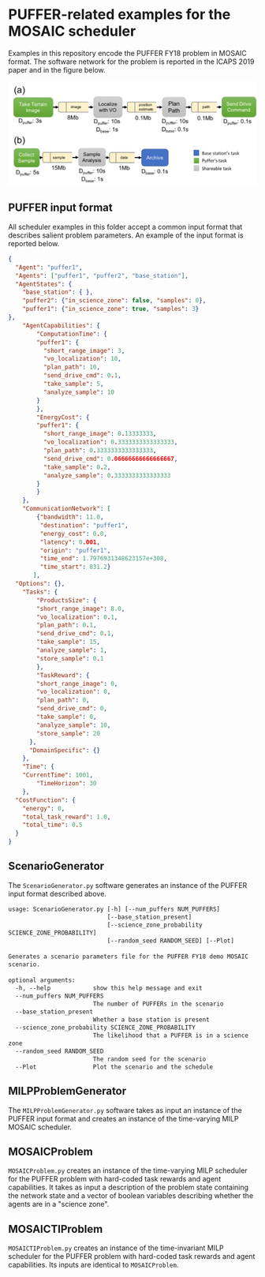 # PUFFER-related examples for the MOSAIC scheduler

Examples in this repository encode the PUFFER FY18 problem in MOSAIC format. The software network for the problem is reported in the ICAPS 2019 paper and in the figure below.

![The PUFFER FY18 demo software network](images/scenario_task_network.png)

## PUFFER input format

All scheduler examples in this folder accept a common input format that describes salient problem parameters. An example of the input format is reported below.

```json
{
  "Agent": "puffer1",
  "Agents": ["puffer1", "puffer2", "base_station"],
  "AgentStates": {
    "base_station": { },
    "puffer2": {"in_science_zone": false, "samples": 0},
    "puffer1": {"in_science_zone": true, "samples": 3}
},
	"AgentCapabilities": {
	  	"ComputationTime": {
        "puffer1": {
          "short_range_image": 3,
          "vo_localization": 10,
          "plan_path": 10,
          "send_drive_cmd": 0.1,
          "take_sample": 5,
          "analyze_sample": 10
        }
	   	},
	  	"EnergyCost": {
        "puffer1": {
          "short_range_image": 0.13333333,
          "vo_localization": 0.3333333333333333,
          "plan_path": 0.3333333333333333,
          "send_drive_cmd": 0.06666666666666667,
          "take_sample": 0.2,
          "analyze_sample": 0.3333333333333333
        }
	    }
	},
	"CommunicationNetwork": [
		{"bandwidth": 11.0,
	     "destination": "puffer1",
	     "energy_cost": 0.0,
	     "latency": 0.001,
	     "origin": "puffer1",
	     "time_end": 1.7976931348623157e+308,
	     "time_start": 831.2}
	   ],
  "Options": {}, 
	"Tasks": {
	    "ProductsSize": { 
        "short_range_image": 8.0,
        "vo_localization": 0.1,
        "plan_path": 0.1,
        "send_drive_cmd": 0.1,
        "take_sample": 15,
        "analyze_sample": 1,
        "store_sample": 0.1
	    },
	    "TaskReward": {
        "short_range_image": 0,
        "vo_localization": 0,
        "plan_path": 0,
        "send_drive_cmd": 0,
        "take_sample": 0,
        "analyze_sample": 10,
        "store_sample": 20
      },
      "DomainSpecific": {}
	},
	"Time": {
    "CurrentTime": 1001,
		"TimeHorizon": 30
	},
  "CostFunction": {
    "energy": 0,
    "total_task_reward": 1.0,
    "total_time": 0.5
  }
}
```

## ScenarioGenerator

The `ScenarioGenerator.py` software generates an instance of the PUFFER input format described above.
```
usage: ScenarioGenerator.py [-h] [--num_puffers NUM_PUFFERS]
                            [--base_station_present]
                            [--science_zone_probability SCIENCE_ZONE_PROBABILITY]
                            [--random_seed RANDOM_SEED] [--Plot]

Generates a scenario parameters file for the PUFFER FY18 demo MOSAIC scenario.

optional arguments:
  -h, --help            show this help message and exit
  --num_puffers NUM_PUFFERS
                        The number of PUFFERs in the scenario
  --base_station_present
                        Whether a base station is present
  --science_zone_probability SCIENCE_ZONE_PROBABILITY
                        The likelihood that a PUFFER is in a science zone
  --random_seed RANDOM_SEED
                        The random seed for the scenario
  --Plot                Plot the scenario and the schedule
  ```

## MILPProblemGenerator

The `MILPProblemGenerator.py` software takes as input an instance of the PUFFER input format and creates an instance of the time-varying MILP MOSAIC scheduler.

## MOSAICProblem

`MOSAICProblem.py` creates an instance of the time-varying MILP scheduler for the PUFFER problem with hard-coded task rewards and agent capabilities. It takes as input a description of the problem state containing the network state and a vector of boolean variables describing whether the agents are in a "science zone". 


## MOSAICTIProblem

`MOSAICTIProblem.py` creates an instance of the time-invariant MILP scheduler for the PUFFER problem with hard-coded task rewards and agent capabilities. Its inputs are identical to `MOSAICProblem`.